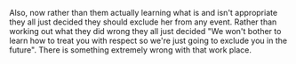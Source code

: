  Also, now rather than them actually learning what is and isn't appropriate they all just decided they should exclude her from any event. Rather than working out what they did wrong they all just decided "We won't bother to learn how to treat you with respect so we're just going to exclude you in the future".   There is something extremely wrong with that work place. 